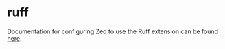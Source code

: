 # ruff

Documentation for configuring Zed to use the Ruff extension can be found [here](https://docs.astral.sh/ruff/editors/setup/#zed).
